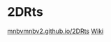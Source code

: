 # 2DRts
[mnbvmnbv2.github.io/2DRts](https://mnbvmnbv2.github.io/2DRts)
[Wiki](https://github.com/mnbvmnbv2/2DRts/wiki)
